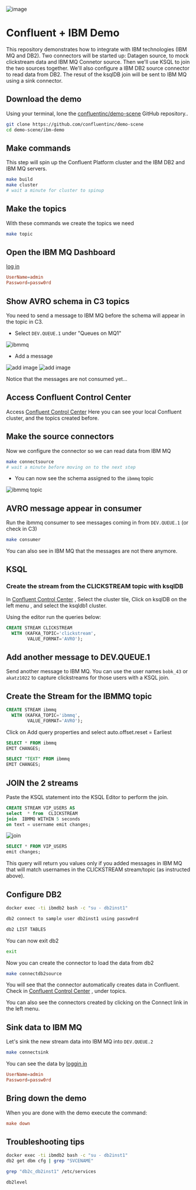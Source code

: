 ![image](images/architecture.png)

# Confluent + IBM Demo

This repository demonstrates how to integrate with IBM technologies (IBM MQ and DB2). Two connectors will be started up: Datagen source, to mock clickstream data and IBM MQ Connetor source. Then we'll use KSQL to join the two sources together. We'll also configure a IBM DB2 source connector to read data from DB2. The resut of the ksqlDB join will be sent to IBM MQ using a sink connector.

## Download the demo
Using your terminal, lone the [confluentinc/demo-scene](https://github.com/confluentinc/demo-scene) GitHub repository..

```bash
git clone https://github.com/confluentinc/demo-scene
cd demo-scene/ibm-demo
```

## Make commands

This step will spin up the Confluent Platform cluster and the IBM DB2 and IBM MQ servers.

```bash
make build
make cluster
# wait a minute for cluster to spinup
```

## Make the topics

With these commands we create the topics we need

```bash
make topic
```

## Open the IBM MQ Dashboard

[log in](https://localhost:9443/ibmmq/console/login.html)

```conf
UserName=admin
Password=passw0rd
```

## Show AVRO schema in C3 topics

You need to send a message to IBM MQ before the schema will appear in the topic in C3.

- Select `DEV.QUEUE.1` under "Queues on MQ1"

![ibmmq](images/ibmmq-queues.png)

- Add a message

![add image](images/addmessage.png)
![add image](images/addmessage2.png)

Notice that the messages are not consumed yet...

## Access Confluent Control Center
Access [Confluent Control Center](http://localhost:9021) 
Here you can see your local Confluent cluster, and the topics created before.

## Make the source connectors

Now we configure the connector so we can read data from IBM MQ

```bash
make connectsource
# wait a minute before moving on to the next step
```

- You can now see the schema assigned to the `ibmmq` topic

![ibmmq topic](images/ibmmq-schema.png)

## AVRO message appear in consumer

Run the ibmmq consumer to see messages coming in from `DEV.QUEUE.1` (or check in C3)

```bash
make consumer
```

You can also see in IBM MQ that the messages are not there anymore.


## KSQL

### Create the stream from the CLICKSTREAM topic with ksqlDB

In [Confluent Control Center](http://localhost:9021)  , Select the cluster tile, Click on ksqlDB on the left menu  , and select the ksqldb1 cluster.

Using the editor run the queries below:

```sql
CREATE STREAM CLICKSTREAM
  WITH (KAFKA_TOPIC='clickstream',
        VALUE_FORMAT='AVRO');
```

## Add another message to DEV.QUEUE.1

Send another message to IBM MQ. You can use the user names `bobk_43` or `akatz1022` to capture clickstreams for those users with a KSQL join.

## Create the Stream for the IBMMQ topic


```sql
CREATE STREAM ibmmq
  WITH (KAFKA_TOPIC='ibmmq',
        VALUE_FORMAT='AVRO');
```
Click on Add query properties and select auto.offset.reset = Earliest

```sql
SELECT * FROM ibmmq
EMIT CHANGES;
```

```sql
SELECT "TEXT" FROM ibmmq
EMIT CHANGES;
```

## JOIN the 2 streams

Paste the KSQL statement into the KSQL Editor to perform the join.

```sql
CREATE STREAM VIP_USERS AS
select  * from  CLICKSTREAM
join  IBMMQ WITHIN 5 seconds
on text = username emit changes;
```

![join](images/join.png)

```sql
SELECT * FROM VIP_USERS 
emit changes;
```

This query will return you values only if you added messages in IBM MQ that will match usernames in the CLICKSTREAM stream/topic (as instructed above).

## Configure DB2

```bash
docker exec -ti ibmdb2 bash -c "su - db2inst1"
```

```bash
db2 connect to sample user db2inst1 using passw0rd
```

```bash
db2 LIST TABLES
```

You can now exit db2 

```bash
exit
```

Now you can create the connector to load the data from db2

```bash
make connectdb2source
```

You will see that the connector automatically creates data in Confluent. Check in [Confluent Control Center](http://localhost:9021) , under topics.

You can also see the connectors created by clicking on the Connect link in the left menu.

## Sink data to IBM MQ 

Let's sink the new stream data into IBM MQ into `DEV.QUEUE.2`

```bash
make connectsink
```

You can see the data by [loggin in](https://localhost:9443/ibmmq/console/login.html)

```conf
UserName=admin
Password=passw0rd
```

## Bring down the demo 
When you are done with the demo execute the command:

```conf
make down
```

## Troubleshooting tips

```bash
docker exec -ti ibmdb2 bash -c "su - db2inst1"
db2 get dbm cfg | grep "SVCENAME"

grep "db2c_db2inst1" /etc/services

db2level
```